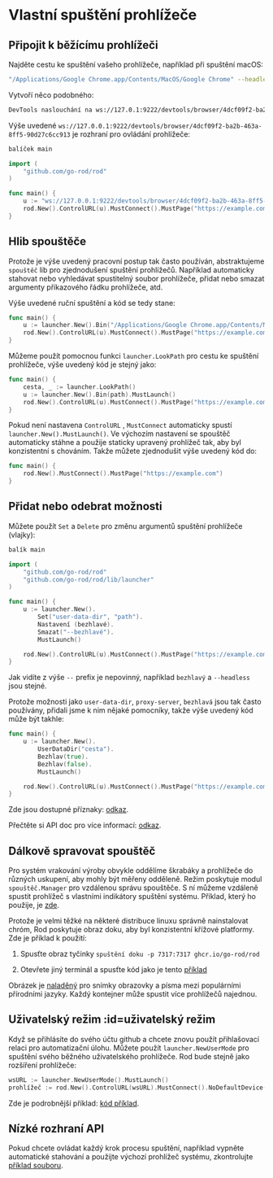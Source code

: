 # Vlastní spuštění prohlížeče

## Připojit k běžícímu prohlížeči

Najděte cestu ke spuštění vašeho prohlížeče, například při spuštění macOS:

```bash
"/Applications/Google Chrome.app/Contents/MacOS/Google Chrome" --headless --remote-debugging-port=9222
```

Vytvoří něco podobného:

```txt
DevTools naslouchání na ws://127.0.1:9222/devtools/browser/4dcf09f2-ba2b-463a-8ff5-90d27c6cc913
```

Výše uvedené `ws://127.0.0.1:9222/devtools/browser/4dcf09f2-ba2b-463a-8ff5-90d27c6cc913` je rozhraní pro ovládání prohlížeče:

```go
balíček main

import (
    "github.com/go-rod/rod"
)

func main() {
    u := "ws://127.0.0.1:9222/devtools/browser/4dcf09f2-ba2b-463a-8ff5-90d27c6cc913"
    rod.New().ControlURL(u).MustConnect().MustPage("https://example.com")
}
```

## Hlib spouštěče

Protože je výše uvedený pracovní postup tak často používán, abstraktujeme `spouštěč` lib pro zjednodušení spuštění prohlížečů. Například automaticky stahovat nebo vyhledávat spustitelný soubor prohlížeče, přidat nebo smazat argumenty příkazového řádku prohlížeče, atd.

Výše uvedené ruční spuštění a kód se tedy stane:

```go
func main() {
    u := launcher.New().Bin("/Applications/Google Chrome.app/Contents/MacOS/Google Chrome").MustLaunch()
    rod.New().ControlURL(u).MustConnect().MustPage("https://example.com")
}
```

Můžeme použít pomocnou funkci `launcher.LookPath` pro cestu ke spuštění prohlížeče, výše uvedený kód je stejný jako:

```go
func main() {
    cesta, _ := launcher.LookPath()
    u := launcher.New().Bin(path).MustLaunch()
    rod.New().ControlURL(u).MustConnect().MustPage("https://example.com")
}
```

Pokud není nastavena `ControlURL` , `MustConnect` automaticky spustí `launcher.New().MustLaunch()`. Ve výchozím nastavení se spouštěč automaticky stáhne a použije staticky upravený prohlížeč tak, aby byl konzistentní s chováním. Takže můžete zjednodušit výše uvedený kód do:

```go
func main() {
    rod.New().MustConnect().MustPage("https://example.com")
}
```

## Přidat nebo odebrat možnosti

Můžete použít `Set` a `Delete` pro změnu argumentů spuštění prohlížeče (vlajky):

```go
balík main

import (
    "github.com/go-rod/rod"
    "github.com/go-rod/rod/lib/launcher"
)

func main() {
    u := launcher.New().
        Set("user-data-dir", "path").
        Nastavení (bezhlavé).
        Smazat("--bezhlavé").
        MustLaunch()

    rod.New().ControlURL(u).MustConnect().MustPage("https://example.com")
}
```

Jak vidíte z výše `--` prefix je nepovinný, například `bezhlavý` a `--headless` jsou stejné.

Protože možnosti jako `user-data-dir`, `proxy-server`, `bezhlavá` jsou tak často používány, přidali jsme k nim nějaké pomocníky, takže výše uvedený kód může být takhle:

```go
func main() {
    u := launcher.New().
        UserDataDir("cesta").
        Bezhlav(true).
        Bezhlav(false).
        MustLaunch()

    rod.New().ControlURL(u).MustConnect().MustPage("https://example.com")
}
```

Zde jsou dostupné příznaky: [odkaz](https://peter.sh/experiments/chromium-command-line-switches).

Přečtěte si API doc pro více informací: [odkaz](https://pkg.go.dev/github.com/go-rod/rod/lib/launcher#Launcher).

## Dálkově spravovat spouštěč

Pro systém vrakování výroby obvykle oddělíme škrabáky a prohlížeče do různých uskupení, aby mohly být měřeny odděleně. Režim poskytuje modul `spouštěč.Manager` pro vzdálenou správu spouštěče. S ní můžeme vzdáleně spustit prohlížeč s vlastními indikátory spuštění systému. Příklad, který ho použije, je [zde](https://github.com/go-rod/rod/blob/master/lib/launcher/rod-manager/main.go).

Protože je velmi těžké na některé distribuce linuxu správně nainstalovat chróm, Rod poskytuje obraz doku, aby byl konzistentní křížové platformy. Zde je příklad k použití:

1. Spusťte obraz tyčinky `spuštění doku -p 7317:7317 ghcr.io/go-rod/rod`

2. Otevřete jiný terminál a spusťte kód jako je tento [příklad](https://github.com/go-rod/rod/blob/master/lib/examples/launch-managed/main.go)

Obrázek je [naladěný](https://github.com/go-rod/rod/blob/master/lib/docker/Dockerfile) pro snímky obrazovky a písma mezi populárními přírodními jazyky. Každý kontejner může spustit více prohlížečů najednou.

## Uživatelský režim :id=uživatelský režim

Když se přihlásíte do svého účtu github a chcete znovu použít přihlašovací relaci pro automatizační úlohu. Můžete použít `launcher.NewUserMode` pro spuštění svého běžného uživatelského prohlížeče. Rod bude stejně jako rozšíření prohlížeče:

```go
wsURL := launcher.NewUserMode().MustLaunch()
prohlížeč := rod.New().ControlURL(wsURL).MustConnect().NoDefaultDevice()
```

Zde je podrobnější příklad: [kód příklad](https://github.com/go-rod/rod/blob/master/lib/examples/use-rod-like-chrome-extension/main.go).

## Nízké rozhraní API

Pokud chcete ovládat každý krok procesu spuštění, například vypněte automatické stahování a použijte výchozí prohlížeč systému, zkontrolujte [příklad souboru](https://github.com/go-rod/rod/blob/master/lib/launcher/example_test.go).
